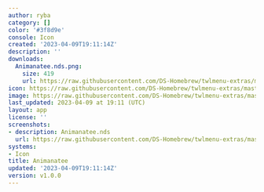 ```yaml
---
author: ryba
category: []
color: '#3f8d9e'
console: Icon
created: '2023-04-09T19:11:14Z'
description: ''
downloads:
  Animanatee.nds.png:
    size: 419
    url: https://raw.githubusercontent.com/DS-Homebrew/twlmenu-extras/master/_nds/TWiLightMenu/icons/Animanatee.nds.png
icon: https://raw.githubusercontent.com/DS-Homebrew/twlmenu-extras/master/_nds/TWiLightMenu/icons/Animanatee.nds.png
image: https://raw.githubusercontent.com/DS-Homebrew/twlmenu-extras/master/_nds/TWiLightMenu/icons/Animanatee.nds.png
last_updated: 2023-04-09 at 19:11 (UTC)
layout: app
license: ''
screenshots:
- description: Animanatee.nds
  url: https://raw.githubusercontent.com/DS-Homebrew/twlmenu-extras/master/_nds/TWiLightMenu/icons/Animanatee.nds.png
systems:
- Icon
title: Animanatee
updated: '2023-04-09T19:11:14Z'
version: v1.0.0
---
```

